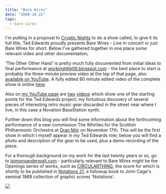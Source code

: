 ```yaml
---
title: "Bare Wires"
date: "2008-10-22"
tags: 
  - bare wires
---
```


I'm putting in a proposal to [Cryptic Nights](http://crypticnights.org.uk/2008/09/welcome-to-cryptic-nights/) to do a show called, to give it its full title, Ted Edwards proudly presents Bare Wires - Live in concert or just Bare Wires for short. Below I've gathered together in one place some relevant video and other documentation;

'The Other Other Hand' is pretty much fully documented from initial ideas to final performance at [workingtitle08.blogspot.com](http://workingtitle08.blogspot.com/) - the best place to start is probably the three-minute preview video at the top of that page, also [available on YouTube](http://uk.youtube.com/watch?v=C8Fozb7LIK0). A fully edited 80 minute edited video of the complete show is online [here](http://www.archive.org/details/TheOtherOtherHand).

Also on [my YouTube page](http://uk.youtube.com/user/tedthetrumpet) are [two](http://uk.youtube.com/watch?v=z2VM4ui3xCU) [videos](http://uk.youtube.com/watch?v=BO6k9rjIFWg) which show one of the starting points for the Ted Edwards project; my fortuitous discovery of several pieces of interesting retro music gear discarded in the street near where I live, in this case a Novation BassStation synth.

Further down this blog you will find some information about the forthcoming performance of a new commission The Whirlies for the Scottish Philharmonic Orchestra at [Òran Mór](http://www.oran-mor.co.uk/page/Concert_Cocktail_Canap_202.html) on November 17th. This will be the first show in which I myself appear in my Ted Edwards role; below you will find a photo and description of the gear to be used, plus a demo recording of the piece.

For a thorough background on my work for the last twenty years or so, go to [jsimonvanderwalt.com](http://www.jsimonvanderwalt.com/) - particularly relevant to Bare Wires might be the Openings series of works, such as [CIRCULARTHING](/catalog/openings/circular), the score for which is shortly to be published in [Notations 21](https://www.worldcat.org/search?q=isbn%3A9780979554643), a followup book to John Cage's seminal 1968 collection of graphic scores 'Notations'.

![](/blog/tttbizcard.png)
